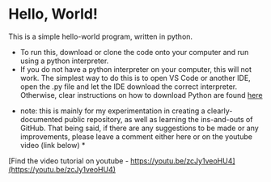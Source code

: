 # Hello, World!

This is a simple hello-world program, written in python.

- To run this, download or clone the code onto your computer and run using a python interpreter.
- If you do not have a python interpreter on your computer, this will not work. The simplest way to do this is to open VS Code or another IDE, open the .py file and let the IDE download the correct interpreter. Otherwise, clear instructions on how to download Python are found [here](https://www.python.org/downloads/)

* note: this is mainly for my experimentation in creating a clearly-documented public repository, as well as learning the ins-and-outs of GitHub. That being said, if there are any suggestions to be made or any improvements, please leave a comment either here or on the youtube video (link below) *

[Find the video tutorial on youtube - https://youtu.be/zcJy1veoHU4](https://youtu.be/zcJy1veoHU4)
